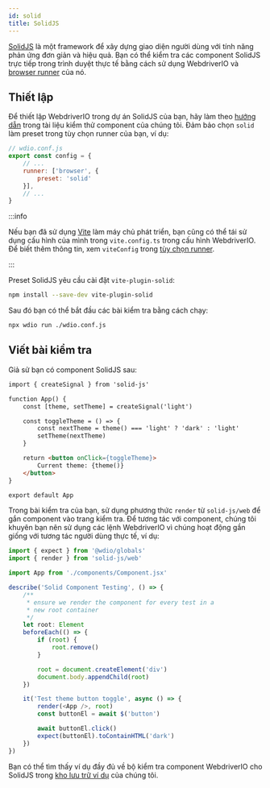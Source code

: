 ```yaml
---
id: solid
title: SolidJS
---
```


[SolidJS](https://www.solidjs.com/) là một framework để xây dựng giao diện người dùng với tính năng phản ứng đơn giản và hiệu quả. Bạn có thể kiểm tra các component SolidJS trực tiếp trong trình duyệt thực tế bằng cách sử dụng WebdriverIO và [browser runner](/docs/runner#browser-runner) của nó.

## Thiết lập

Để thiết lập WebdriverIO trong dự án SolidJS của bạn, hãy làm theo [hướng dẫn](/docs/component-testing#set-up) trong tài liệu kiểm thử component của chúng tôi. Đảm bảo chọn `solid` làm preset trong tùy chọn runner của bạn, ví dụ:

```js
// wdio.conf.js
export const config = {
    // ...
    runner: ['browser', {
        preset: 'solid'
    }],
    // ...
}
```

:::info

Nếu bạn đã sử dụng [Vite](https://vitejs.dev/) làm máy chủ phát triển, bạn cũng có thể tái sử dụng cấu hình của mình trong `vite.config.ts` trong cấu hình WebdriverIO. Để biết thêm thông tin, xem `viteConfig` trong [tùy chọn runner](/docs/runner#runner-options).

:::

Preset SolidJS yêu cầu cài đặt `vite-plugin-solid`:

```sh npm2yarn
npm install --save-dev vite-plugin-solid
```

Sau đó bạn có thể bắt đầu các bài kiểm tra bằng cách chạy:

```sh
npx wdio run ./wdio.conf.js
```

## Viết bài kiểm tra

Giả sử bạn có component SolidJS sau:

```html title="./components/Component.tsx"
import { createSignal } from 'solid-js'

function App() {
    const [theme, setTheme] = createSignal('light')

    const toggleTheme = () => {
        const nextTheme = theme() === 'light' ? 'dark' : 'light'
        setTheme(nextTheme)
    }

    return <button onClick={toggleTheme}>
        Current theme: {theme()}
    </button>
}

export default App
```

Trong bài kiểm tra của bạn, sử dụng phương thức `render` từ `solid-js/web` để gắn component vào trang kiểm tra. Để tương tác với component, chúng tôi khuyên bạn nên sử dụng các lệnh WebdriverIO vì chúng hoạt động gần giống với tương tác người dùng thực tế, ví dụ:

```ts title="app.test.tsx"
import { expect } from '@wdio/globals'
import { render } from 'solid-js/web'

import App from './components/Component.jsx'

describe('Solid Component Testing', () => {
    /**
     * ensure we render the component for every test in a
     * new root container
     */
    let root: Element
    beforeEach(() => {
        if (root) {
            root.remove()
        }

        root = document.createElement('div')
        document.body.appendChild(root)
    })

    it('Test theme button toggle', async () => {
        render(<App />, root)
        const buttonEl = await $('button')

        await buttonEl.click()
        expect(buttonEl).toContainHTML('dark')
    })
})
```

Bạn có thể tìm thấy ví dụ đầy đủ về bộ kiểm tra component WebdriverIO cho SolidJS trong [kho lưu trữ ví dụ](https://github.com/webdriverio/component-testing-examples/tree/main/solidjs-typescript-vite) của chúng tôi.